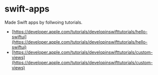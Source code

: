 # swift-apps
Made Swift apps by follwoing tutorials.
- [https://developer.apple.com/tutorials/developinswifttutorials/hello-swiftui](https://developer.apple.com/tutorials/developinswifttutorials/hello-swiftui)
- [https://developer.apple.com/tutorials/developinswifttutorials/custom-views](https://developer.apple.com/tutorials/developinswifttutorials/custom-views)
